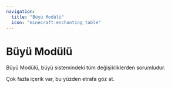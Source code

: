 ```yaml
---
navigation:
  title: "Büyü Modülü"
  icon: "minecraft:enchanting_table"
---
```


# Büyü Modülü

Büyü Modülü, büyü sistemindeki tüm değişikliklerden sorumludur.

Çok fazla içerik var, bu yüzden etrafa göz at.

<SubPages />